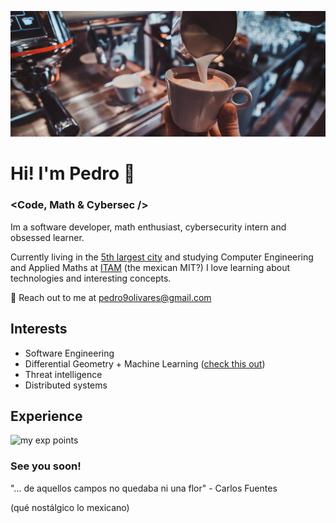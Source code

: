 ![cafecito](https://github.com/pedro9olivares/pedro9olivares/blob/main/imgs/coffee-coffee.jpg?raw=true)
# Hi! I'm Pedro 👋
### <Code, Math & Cybersec />
Im a software developer, math enthusiast, cybersecurity intern and obsessed learner.

Currently living in the [5th largest city](https://en.wikipedia.org/wiki/Mexico_City) and studying Computer Engineering and Applied Maths at [ITAM](https://www.itam.mx/) (the mexican MIT?) I love learning about technologies and interesting concepts.

📧 Reach out to me at pedro9olivares@gmail.com

## Interests
- Software Engineering
- Differential Geometry + Machine Learning ([check this out](https://metacademy.org/roadmaps/rgrosse/dgml))
- Threat intelligence
- Distributed systems
  
## Experience 
![my exp points](https://github.com/pedro9olivares/pedro9olivares/blob/main/img/Exp.png?raw=true)

### See you soon!
"... de aquellos campos no quedaba ni una flor" - Carlos Fuentes

(qué nostálgico lo mexicano)
